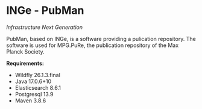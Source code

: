 # INGe - PubMan
*Infrastructure Next Generation*

PubMan, based on INGe, is a software providing a pulication repository. The software is used for MPG.PuRe, the publication repository of the Max Planck Society.

**Requirements:**
* Wildfly 26.1.3.final
* Java 17.0.6+10
* Elasticsearch 8.6.1
* Postgresql 13.9
* Maven 3.8.6
